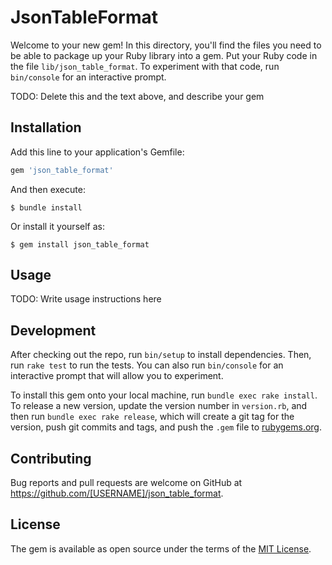 # JsonTableFormat

Welcome to your new gem! In this directory, you'll find the files you need to be able to package up your Ruby library into a gem. Put your Ruby code in the file `lib/json_table_format`. To experiment with that code, run `bin/console` for an interactive prompt.

TODO: Delete this and the text above, and describe your gem

## Installation

Add this line to your application's Gemfile:

```ruby
gem 'json_table_format'
```

And then execute:

    $ bundle install

Or install it yourself as:

    $ gem install json_table_format

## Usage

TODO: Write usage instructions here

## Development

After checking out the repo, run `bin/setup` to install dependencies. Then, run `rake test` to run the tests. You can also run `bin/console` for an interactive prompt that will allow you to experiment.

To install this gem onto your local machine, run `bundle exec rake install`. To release a new version, update the version number in `version.rb`, and then run `bundle exec rake release`, which will create a git tag for the version, push git commits and tags, and push the `.gem` file to [rubygems.org](https://rubygems.org).

## Contributing

Bug reports and pull requests are welcome on GitHub at https://github.com/[USERNAME]/json_table_format.


## License

The gem is available as open source under the terms of the [MIT License](https://opensource.org/licenses/MIT).
